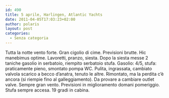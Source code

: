 ```yaml
---
id: 490
title: 5 aprile, Harlingen, Atlantic Yachts
date: 2011-04-05T17:03:23+02:00
author: polaris
layout: post
categories:
  - Senza categoria
---
```

Tutta la notte vento forte. Gran cigolio di cime. Previsioni brutte. Hic manebimus optime. Lavoretti, pranzo, siesta. Dopo la siesta messe 2 taniche gasolio in serbatoio, riempito serbatoio stufa. Gasolio: 4/5, stufa: praticamente pieno, smontato pompa WC. Pulita, ingrassata, cambiato valvola scarico a becco d&#8217;anatra, tenuto le altre. Rimontato, ma la perdita c&#8217;è ancora (si riempie fino al galleggiamento). Da provare a cambiare outlet valve. Sempre gran vento. Previsioni in miglioramento domani pomeriggio. Stufa sempre accesa. 19 gradi in cabina.